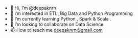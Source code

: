 - 👋 Hi, I’m @deepaknrn
- 👀 I’m interested in ETL, Big Data and Python Programming 
- 🌱 I’m currently learning Python , Spark & Scala .
- 💞️ I’m looking to collaborate on Data Science.
- 📫 How to reach me deepaknrn@gmail.com

<!---
deepaknrn/deepaknrn is a ✨ special ✨ repository because its `README.md` (this file) appears on your GitHub profile.
You can click the Preview link to take a look at your changes.
--->

